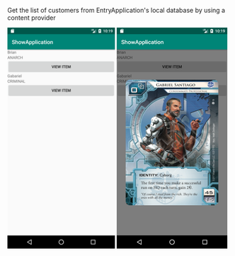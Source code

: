 Get the list of customers from EntryApplication's local database by using a content provider
<div>
<img src="https://github.com/bferguson92/ShowApplication/blob/master/Screenshot_1571062754.png?raw=true width="250px" height="500px"/>
<img src="https://github.com/bferguson92/ShowApplication/blob/master/Screenshot_1571062758.png?raw=true" width="250px" height="500px"/>
</div>
